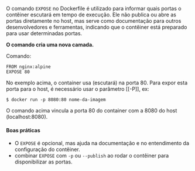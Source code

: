 O comando `EXPOSE` no Dockerfile é utilizado para informar quais portas o contêiner escutará em tempo de execução. Ele não publica ou abre as portas diretamente no host, mas serve como documentação para outros desenvolvedores e ferramentas, indicando que o contêiner está preparado para usar determinadas portas.

**O comando cria uma nova camada.**

Comando:
```
FROM nginx:alpine 
EXPOSE 80
```

No exemplo acima, o container usa (escutará) na porta 80. Para expor esta porta para o host, é necessário usar o parâmetro [[-P]], ex:
```
$ docker run -p 8080:80 nome-da-imagem
```

O comando acima vincula a porta 80 do container com a 8080 do host (localhost:8080).

#### Boas práticas

- O `EXPOSE` é opcional, mas ajuda na documentação e no entendimento da configuração do contêiner.
- combinar `EXPOSE` com `-p` ou `--publish` ao rodar o contêiner para disponibilizar as portas.